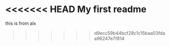 <<<<<<< HEAD
My first readme
=======
this is from alx
>>>>>>> d9ecc59b44bcf28c1c15baa03fdaa96247e7f814
